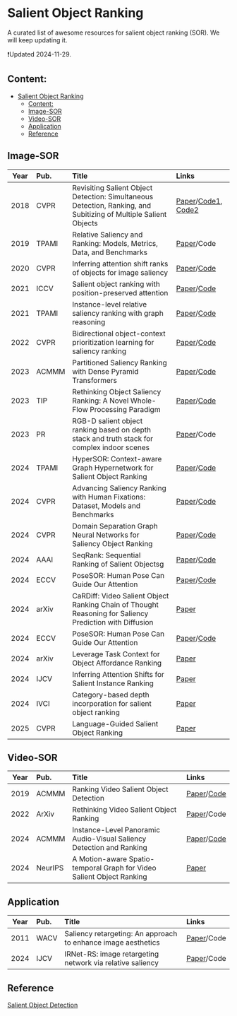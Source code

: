 # Salient Object Ranking

A curated list of awesome resources for salient object ranking (SOR). We will keep updating it.

:heavy_exclamation_mark:Updated 2024-11-29.

## Content:
- [Salient Object Ranking](#salient-object-ranking)
  - [Content:](#content)
  - [Image-SOR](#image-sor)
  - [Video-SOR](#video-sor)
  - [Application](#application)
  - [Reference](#reference)

<!-- ## Database

| **Year** | **Pub.** | **Title**                                      | **Links**                                              |
| :------: | :------: | :--------------------------------------- | :----------------------------------------------------------- |
|   x   |   x    | x | x | -->

## Image-SOR

| **Year** | **Pub.** | **Title**              | **Links**                                                    |
| :------: | :------- | :----------------------------------------------------------- | :------------------------------------------------------------ |
|   2018  | CVPR | Revisiting Salient Object Detection: Simultaneous Detection, Ranking, and Subitizing of Multiple Salient Objects | [Paper](https://openaccess.thecvf.com/content_cvpr_2018/papers/Islam_Revisiting_Salient_Object_CVPR_2018_paper.pdf)/[Code1](https://github.com/islamamirul/rsdnet), [Code2](https://github.com/MinglangQiao/pytorch-rsdnet-sor?tab=readme-ov-file)
|   2019  | TPAMI | Relative Saliency and Ranking: Models, Metrics, Data, and Benchmarks | [Paper](https://arxiv.org/pdf/1810.02426)/Code
|   2020  | CVPR | Inferring attention shift ranks of objects for image saliency | [Paper](https://openaccess.thecvf.com/content_CVPR_2020/papers/Siris_Inferring_Attention_Shift_Ranks_of_Objects_for_Image_Saliency_CVPR_2020_paper.pdf)/[Code](https://github.com/SirisAvishek/Attention_Shift_Ranks)
|    2021 | ICCV    |   Salient object ranking with position-preserved attention  | [Paper](https://openaccess.thecvf.com/content/ICCV2021/papers/Fang_Salient_Object_Ranking_With_Position-Preserved_Attention_ICCV_2021_paper.pdf)/[Code](https://github.com/EricFH/SOR) 
|     2021   |  TPAMI   | Instance-level relative saliency ranking with graph reasoning | [Paper](https://arxiv.org/pdf/2107.03824)/[Code](https://github.com/dragonlee258079/Saliency-Ranking) 
|     2022   | CVPR | Bidirectional object-context prioritization learning for saliency ranking   | [Paper](https://openaccess.thecvf.com/content/CVPR2022/papers/Tian_Bi-Directional_Object-Context_Prioritization_Learning_for_Saliency_Ranking_CVPR_2022_paper.pdf)/[Code](https://github.com/GrassBro/OCOR) 
|  2023   | ACMMM   |  Partitioned Saliency Ranking with Dense Pyramid Transformers   | [Paper](https://arxiv.org/pdf/2308.00236)/[Code](https://github.com/ssecv/PSR) 
|   2023     |  TIP   | Rethinking Object Saliency Ranking: A Novel Whole-Flow Processing Paradigm | [Paper](https://www.researchgate.net/profile/Mengke-Song-2/publication/376579322_Rethinking_Object_Saliency_Ranking_A_Novel_Whole-flow_Processing_Paradigm/links/658957dc6f6e450f19a181a0/Rethinking-Object-Saliency-Ranking-A-Novel-Whole-Flow-Processing-Paradigm.pdf)/[Code](https://github.com/mengkesong/saliency-ranking-paradigm) 
|     2023   |   PR  | RGB-D salient object ranking based on depth stack and truth stack for complex indoor scenes | [Paper](https://www.sciencedirect.com/science/article/pii/S0031320322007300)/Code
|     2024   |   TPAMI  | HyperSOR: Context-aware Graph Hypernetwork for Salient Object Ranking | [Paper](https://ieeexplore.ieee.org/stamp/stamp.jsp?tp=&arnumber=10443257)/[Code](https://github.com/MinglangQiao/SalSOD) 
|     2024   |  CVPR   | Advancing Saliency Ranking with Human Fixations: Dataset, Models and Benchmarks | [Paper](https://openaccess.thecvf.com/content/CVPR2024/papers/Deng_Advancing_Saliency_Ranking_with_Human_Fixations_Dataset_Models_and_Benchmarks_CVPR_2024_paper.pdf)/[Code](https://github.com/EricDengbowen/QAGNet)
|    2024    |   CVPR  | Domain Separation Graph Neural Networks for Saliency Object Ranking  | [Paper](https://openaccess.thecvf.com/content/CVPR2024/papers/Wu_Domain_Separation_Graph_Neural_Networks_for_Saliency_Object_Ranking_CVPR_2024_paper.pdf)/[Code](https://github.com/Wu-ZJ/DSGNN) 
|    2024    |   AAAI  | SeqRank: Sequential Ranking of Salient Objectsg  | [Paper](https://ojs.aaai.org/index.php/AAAI/article/view/27964/27947)/[Code](https://github.com/guanhuankang/SeqRank) 
|    2024    |   ECCV  | PoseSOR: Human Pose Can Guide Our Attention | [Paper](https://www.cs.cityu.edu.hk/~rynson/papers/eccv24.pdf)/[Code](https://github.com/guanhuankang/ECCV24PoseSOR)
|    2024    |   arXiv | CaRDiff: Video Salient Object Ranking Chain of Thought Reasoning for Saliency Prediction with Diffusion | [Paper](https://arxiv.org/pdf/2408.12009)
|    2024    |   ECCV    | PoseSOR: Human Pose Can Guide Our Attention | [Paper](https://www.ecva.net/papers/eccv_2024/papers_ECCV/papers/02792.pdf)/[Code](https://github.com/guanhuankang/ECCV24PoseSOR)
|    2024    |  arXiv | Leverage Task Context for Object Affordance Ranking | [Paper](https://arxiv.org/pdf/2411.16082)
|    2024    |  IJCV  | Inferring Attention Shifts for Salient Instance Ranking | [Paper](https://link.springer.com/article/10.1007/s11263-023-01906-7)
|  2024  |  IVCI  | Category-based depth incorporation for salient object ranking | [Paper](https://pdf.sciencedirectassets.com/272324/1-s2.0-S1047320324X00048/1-s2.0-S1047320324001202/main.pdf?X-Amz-Security-Token=IQoJb3JpZ2luX2VjEOX%2F%2F%2F%2F%2F%2F%2F%2F%2F%2FwEaCXVzLWVhc3QtMSJHMEUCIHAVgWSM6%2FA4aHcqY2l49VFzGalmKh7BUy5gMgjtsxZyAiEA9Ctyosd%2FhooNM35ajfWOgVM17%2BtIDQUeBnc5mnOzuS0qvAUInv%2F%2F%2F%2F%2F%2F%2F%2F%2F%2FARAFGgwwNTkwMDM1NDY4NjUiDNHjtrDd1RfAbVoiEiqQBToueRmjxYDdGqH8wv163%2B61a7tSBozDhEicXEKOOgrBWSm6H5wiHCw%2FAWEr%2FQv9O4Fp%2BvT69%2BVw9D5NQ9hmUn1NAE3xk9j7CQMarvSuLC8E9hx%2BrK%2BM0sxhOqzy%2BEaytONEHEcshdP5ll8yW1pSWJJo8buEnCXbtXo0iHv%2FRw%2BVzgbRF1l%2FCPdsgE05VO3GSfoPUHXWIMk0djpEnwvR5jSQitgo6R6jEZVFd1iE774eLkfcoOV1q4%2B8hmng4AhpjU%2F4h1e%2FUw2FdRe%2FCO%2BxeEbxbHMBeSgRKZ%2Bbf3397TSNkWvPZf3%2BbTwnwtfx93dTKC8LxfFPTi0VzqYtwNsYrYlcBUxt8JEvAPlehg%2FHIJYPEXhgJJPV5cJ%2FlV%2BrsgQA88rlPlRUUcZx2QumAjSCla954c2pNmE9wKYXhm1aTf15spuQd8myKYWJoEKhQIgDh8NstiMFcwo8kN9mHX2KHMQK6KyXhNNeDvVBl9S10Vzco9NTBU%2Fkm6RuIVCMt4%2B7iqfKrG2k8vZhvLGNMEhtBwRVec50Xto9W7dGuCaPBMMnNZ2cR7J6PkRnoPNNogaa2Dk5JJkPkyAekjqcmFRLHkbzbGT4esiSe4RJAntAwaxHCwUmMJ8L0UuRUeiH5a5JTB%2FLreTKyClXMt4twqba8ooSxcajkxVF7yBG21%2FKt2U8wKw0tDgeEk3YTTIoVTDuvFJOg1rzoM9Fyoe4ArZlbPH9S3Wpw4zx0flM%2BFcvjFDQ9nTScDJjiGG5uSaMU5G0Aj3idC6yyXrTtRADvuB7o5mDSJTQdjBkzHCRW20D7h0CwLRxShfhDbaKWq6w3%2FLOrMe1jofFk8HA9x7s2NGuD7QWYeO5fDybyOSf7x6BBFAnMMCy5LoGOrEBfLxXnOJIsQ5m1GzO4l7DDGIY7vx1Xp2HG7W3ln5%2F8XA1YKikTenCVeHIj9GabC6Yj3kEomASelmTZjDprvbJgBaJ2sfagWL25MDPTfM3rR5ZJRtkoMpkFp1wnw0GNmWWxydy2aWlDEkuZbyJ17eZj8BgGqvrvPzmYLlARdj8ONmxciHFSKGFTG3QiGEYBj%2BCXwcOC8B1iOp1W8574lKy4uwmVuQ1tswLYkqY%2F3%2F79PzE&X-Amz-Algorithm=AWS4-HMAC-SHA256&X-Amz-Date=20241211T062739Z&X-Amz-SignedHeaders=host&X-Amz-Expires=300&X-Amz-Credential=ASIAQ3PHCVTYVWN2CYK2%2F20241211%2Fus-east-1%2Fs3%2Faws4_request&X-Amz-Signature=a17b6f7ed1e6bc66d375e03727cb2ba383768e72cc36c430275d045b5cd952db&hash=91dc029cbf7d40ccd3de2ce5a14d86c03f1776455cd9705cb660c4317d17d9a5&host=68042c943591013ac2b2430a89b270f6af2c76d8dfd086a07176afe7c76c2c61&pii=S1047320324001202&tid=spdf-615bd5b9-f852-4271-b944-018416646237&sid=67e4665955dd50408b28ff90049e55cc5097gxrqa&type=client&tsoh=d3d3LnNjaWVuY2VkaXJlY3QuY29t&ua=050e5e025651595d0554&rr=8f0368f70f8e8b2f&cc=cn&kca=eyJrZXkiOiJ6MFM2Zmo3SDNpbm1OeDVWVjFqZUJnM1RuUmJZbVUwVjFvV3dlS0RPOWlIdVN5SjlzQ0F1Q3E1M2tCMm93a01Ddi9aWFJObEtsMndweENTWTF2NW81WC93R0p0VzNiRlRlQkR2YTlaMzlPZEJQaVVFU1Y4Q1lmMkdXdDdMVmw5d1hlVWF5U1EyNm9vY1cxWi90alFrZUhXWWthQWFlM01PeVNsekFkZ3ZSTTJTckYwWWtRPT0iLCJpdiI6Ijk5YjA1OGIwZGI0YmIwYWUwY2M2OGI4YWZhMmExMWE2In0=_1733898476093)
| 2025 | CVPR | Language-Guided Salient Object Ranking | [Paper](https://openaccess.thecvf.com/content/CVPR2025/papers/Liu_Language-Guided_Salient_Object_Ranking_CVPR_2025_paper.pdf)

## Video-SOR
| **Year** | **Pub.** | **Title**              | **Links**                                                    |
| :------: | :------- | :----------------------------------------------------------- | :------------------------------------------------------------ |
|     2019   |  ACMMM   | Ranking Video Salient Object Detection  | [Paper](https://dl.acm.org/doi/pdf/10.1145/3343031.3350882)/[Code](https://github.com/XinyuYanTJU/RVSOD) 
|     2022   | ArXiv | Rethinking Video Salient Object Ranking  | [Paper](https://arxiv.org/pdf/2203.17257)/Code
|    2024    |   ACMMM    | Instance-Level Panoramic Audio-Visual Saliency Detection and Ranking | [Paper](https://dl.acm.org/doi/pdf/10.1145/3664647.3681070)/[Code](https://github.com/ruohaoguo/pavsodr)
|    2024    |   NeurIPS | A Motion-aware Spatio-temporal Graph for Video Salient Object Ranking | [Paper](https://openreview.net/pdf?id=VUBtAcQN44)   


<!-- ## Metric
|        |     |  | [Paper]()/[Code]()  -->

## Application
| **Year** | **Pub.** | **Title**              | **Links**                                                    |
| :------: | :------- | :----------------------------------------------------------- |:------------------------------------------------------------ |
| 2011 | WACV | Saliency retargeting: An approach to enhance image aesthetics | [Paper](https://d1wqtxts1xzle7.cloudfront.net/86911875/saliency_retargeting_wacv2011-libre.pdf?1654226908=&response-content-disposition=inline%3B+filename%3DSaliency_retargeting_An_approach_to_enha.pdf&Expires=1717820241&Signature=G7p-ZGzax2U07jyE-bQqQwPqkz7ZJvAvydU71l8g9HSBvPeQZsccA6CSjAYwJ5YcaxkiFj2dJUdHk6sVRKv8sxe13EQFOqU8e8t~MMeb2gpZo8DhEStXucdBTYYpHVaOUpvfhSFhC7~ufWVXgfFnM8MfLFvhX8HtBpHfq3cHfab-wzOS8b9GrT0SQ95Y8LKyOeD8ik3NryoWX~P545jw5m5QNxneKZd9cerZa-lnscObnudsqy~GJFGNJhkjC1hoGlZu5Ake8DPX9hnSLatdbEXSqmCzQUN-POJgwvlDY-SZ6lnR9cYEKTgG9FW1-DLkHZSjNC3mgSotA3SIPfp3vw__&Key-Pair-Id=APKAJLOHF5GGSLRBV4ZA)/Code
|   2024  |   IJCV  | IRNet-RS: image retargeting network via relative saliency | [Paper](https://link.springer.com/article/10.1007/s00521-023-09258-6)/Code


## Reference
[Salient Object Detection](https://github.com/visionxiang/awesome-salient-object-detection)

